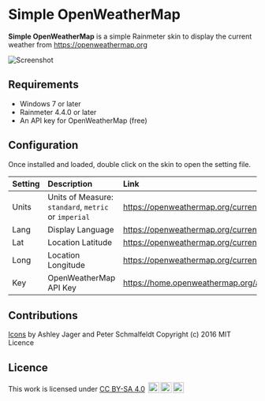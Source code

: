 Simple OpenWeatherMap
======
**Simple OpenWeatherMap** is a simple Rainmeter skin to display the current weather from https://openweathermap.org

![Screenshot](https://i.imgur.com/8r7aHxo.png)

## Requirements
- Windows 7 or later
- Rainmeter 4.4.0 or later
- An API key for OpenWeatherMap (free)

## Configuration
Once installed and loaded, double click on the skin to open the setting file.

| Setting | Description                                          | Link                                     |
| :------ | :--------------------------------------------------- | :--------------------------------------- |
| Units   | Units of Measure: `standard`, `metric` or `imperial` | https://openweathermap.org/current#data  |
| Lang    | Display Language                                     | https://openweathermap.org/current#multi |
| Lat     | Location Latitude                                    | https://openweathermap.org/current#geo   |
| Long    | Location Longitude                                   | https://openweathermap.org/current#geo   |
| Key     | OpenWeatherMap API Key                               | https://home.openweathermap.org/api_keys |

## Contributions
[Icons](https://github.com/manifestinteractive/weather-underground-icons) by  Ashley Jager and Peter Schmalfeldt
Copyright (c) 2016
MIT Licence

## Licence
This work is licensed under [CC BY-SA 4.0](http://creativecommons.org/licenses/by-sa/4.0/) <img style="height:22px!important;margin-left:3px;vertical-align:text-bottom;" src="https://mirrors.creativecommons.org/presskit/icons/cc.svg"><img style="height:22px!important;margin-left:3px;vertical-align:text-bottom;" src="https://mirrors.creativecommons.org/presskit/icons/by.svg"><img style="height:22px!important;margin-left:3px;vertical-align:text-bottom;" src="https://mirrors.creativecommons.org/presskit/icons/sa.svg">
